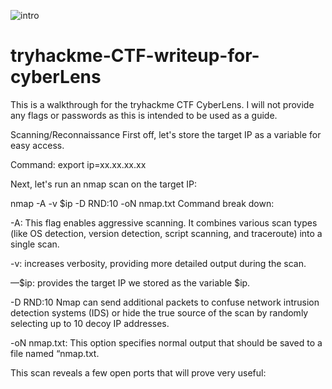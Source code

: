 
![intro](https://github.com/user-attachments/assets/341efde7-07e4-4e6d-b9c4-11cd22bd43ab)

# tryhackme-CTF-writeup-for-cyberLens

This is a walkthrough for the tryhackme CTF CyberLens. I will not provide any flags or passwords as this is intended to be used as a guide.

Scanning/Reconnaissance
First off, let's store the target IP as a variable for easy access.

Command: export ip=xx.xx.xx.xx

Next, let's run an nmap scan on the target IP:

nmap -A -v $ip -D RND:10 -oN nmap.txt
Command break down:

-A: This flag enables aggressive scanning. It combines various scan types (like OS detection, version detection, script scanning, and traceroute) into a single scan.

-v: increases verbosity, providing more detailed output during the scan.

—$ip: provides the target IP we stored as the variable $ip.

-D RND:10 Nmap can send additional packets to confuse network intrusion detection systems (IDS) or hide the true source of the scan by randomly selecting up to 10 decoy IP addresses.

-oN nmap.txt: This option specifies normal output that should be saved to a file named “nmap.txt.

This scan reveals a few open ports that will prove very useful:
